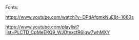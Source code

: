 Fonts:

https://www.youtube.com/watch?v=DPdAfgmkNuE&t=1060s

https://www.youtube.com/playlist?list=PLCTD_CpMeEKQ9_WJOtexctR6Iqw7whMXY